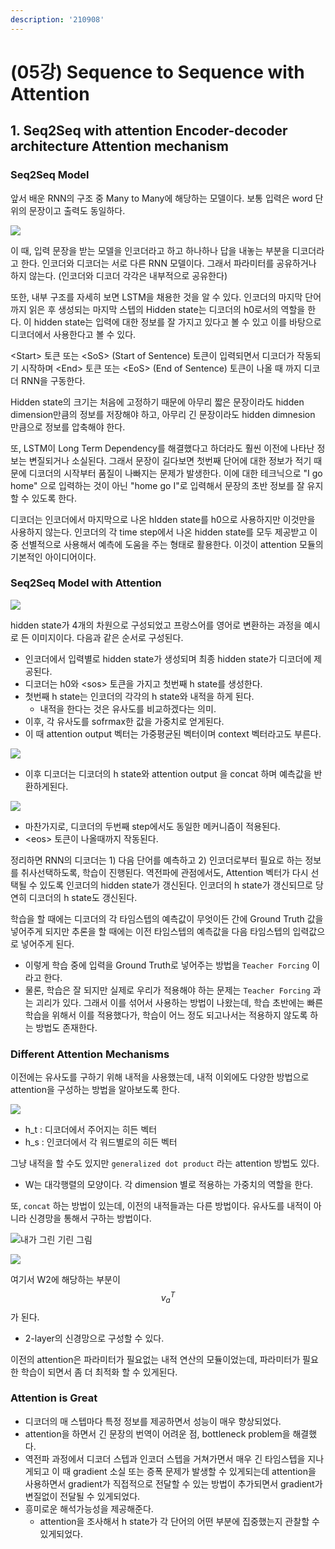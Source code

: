 ```yaml
---
description: '210908'
---
```


# \(05강\) Sequence to Sequence with Attention

## 1. Seq2Seq with attention Encoder-decoder architecture Attention mechanism

### Seq2Seq Model

앞서 배운 RNN의 구조 중 Many to Many에 해당하는 모델이다. 보통 입력은 word 단위의 문장이고 출력도 동일하다.

![](../../../.gitbook/assets/image%20%281111%29.png)

이 때, 입력 문장을 받는 모델을 인코더라고 하고 하나하나 답을 내놓는 부분을 디코더라고 한다. 인코더와 디코더는 서로 다른 RNN 모델이다. 그래서 파라미터를 공유하거나 하지 않는다. \(인코더와 디코더 각각은 내부적으로 공유한다\)

또한, 내부 구조를 자세히 보면 LSTM을 채용한 것을 알 수 있다. 인코더의 마지막 단어까지 읽은 후 생성되는 마지막 스텝의 Hidden state는 디코더의 h0로서의 역할을 한다. 이 hidden state는 입력에 대한 정보를 잘 가지고 있다고 볼 수 있고 이를 바탕으로 디코더에서 사용한다고 볼 수 있다.

&lt;Start&gt; 토큰 또는 &lt;SoS&gt; \(Start of Sentence\) 토큰이 입력되면서 디코더가 작동되기 시작하며 &lt;End&gt; 토큰 또는 &lt;EoS&gt; \(End of Sentence\) 토큰이 나올 때 까지 디코더 RNN을 구동한다. 

Hidden state의 크기는 처음에 고정하기 때문에 아무리 짧은 문장이라도 hidden dimension만큼의 정보를 저장해야 하고, 아무리 긴 문장이라도 hidden dimnesion 만큼으로 정보를 압축해야 한다.

또, LSTM이 Long Term Dependency를 해결했다고 하더라도 훨씬 이전에 나타난 정보는 변질되거나 소실된다. 그래서 문장이 길다보면 첫번째 단어에 대한 정보가 적기 때문에 디코더의 시작부터 품질이 나빠지는 문제가 발생한다. 이에 대한 테크닉으로 "I go home" 으로 입력하는 것이 아닌 "home go I"로 입력해서 문장의 초반 정보를 잘 유지할 수 있도록 한다.

디코더는 인코더에서 마지막으로 나온 hIdden state를 h0으로 사용하지만 이것만을 사용하지 않는다. 인코더의 각 time step에서 나온 hidden state를 모두 제공받고 이 중 선별적으로 사용해서 예측에 도움을 주는 형태로 활용한다. 이것이 attention 모듈의 기본적인 아이디어이다.



### Seq2Seq Model with Attention

![](../../../.gitbook/assets/image%20%281108%29.png)

hidden state가 4개의 차원으로 구성되었고 프랑스어를 영어로 변환하는 과정을 예시로 든 이미지이다. 다음과 같은 순서로 구성된다.

* 인코더에서 입력별로 hidden state가 생성되며 최종 hidden state가 디코더에 제공된다.
* 디코더는 h0와 &lt;sos&gt; 토큰을 가지고 첫번째 h state를 생성한다.
* 첫번째 h state는 인코더의 각각의 h state와 내적을 하게 된다.
  * 내적을 한다는 것은 유사도를 비교하겠다는 의미.
* 이후, 각 유사도를 sofrmax한 값을 가중치로 얻게된다.
* 이 때 attention output 벡터는 가중평균된 벡터이며 context 벡터라고도 부른다.

![](../../../.gitbook/assets/image%20%281118%29.png)

* 이후 디코더는 디코더의 h state와 attention output 을 concat 하며 예측값을 반환하게된다.

![](../../../.gitbook/assets/image%20%281107%29.png)

* 마찬가지로, 디코더의 두번째 step에서도 동일한 메커니즘이 적용된다.
* &lt;eos&gt; 토큰이 나올때까지 작동된다.

정리하면 RNN의 디코더는 1\) 다음 단어를 예측하고 2\) 인코더로부터 필요로 하는 정보를 취사선택하도록, 학습이 진행된다. 역전파에 관점에서도, Attention 벡터가 다시 선택될 수 있도록 인코더의 hidden state가 갱신된다. 인코더의 h state가 갱신되므로 당연히 디코더의 h state도 갱신된다.

학습을 할 때에는 디코더의 각 타임스텝의 예측값이 무엇이든 간에 Ground Truth 값을 넣어주게 되지만 추론을 할 때에는 이전 타임스텝의 예측값을 다음 타임스텝의 입력값으로 넣어주게 된다.

* 이렇게 학습 중에 입력을 Ground Truth로 넣어주는 방법을 `Teacher Forcing` 이라고 한다.
* 물론, 학습은 잘 되지만 실제로 우리가 적용해야 하는 문제는 `Teacher Forcing` 과는 괴리가 있다. 그래서 이를 섞어서 사용하는 방법이 나왔는데, 학습 초반에는 빠른 학습을 위해서 이를 적용했다가, 학습이 어느 정도 되고나서는 적용하지 않도록 하는 방법도 존재한다.

### Different Attention Mechanisms

이전에는 유사도를 구하기 위해 내적을 사용했는데, 내적 이외에도 다양한 방법으로 attention을 구성하는 방법을 알아보도록 한다.

![](../../../.gitbook/assets/image%20%281116%29.png)

* h\_t : 디코더에서 주어지는 히든 벡터
* h\_s : 인코더에서 각 워드별로의 히든 벡터

그냥 내적을 할 수도 있지만 `generalized dot product` 라는 attention 방법도 있다.

* W는 대각행렬의 모양이다. 각 dimension 별로 적용하는 가중치의 역할을 한다.

또, `concat` 하는 방법이 있는데, 이전의 내적들과는 다른 방법이다. 유사도를 내적이 아니라 신경망을 통해서 구하는 방법이다.

![&#xB0B4;&#xAC00; &#xADF8;&#xB9B0; &#xAE30;&#xB9B0; &#xADF8;&#xB9BC;](../../../.gitbook/assets/image%20%281115%29.png)

![](../../../.gitbook/assets/image%20%281119%29.png)

여기서 W2에 해당하는 부분이 $$ v_a^T $$가 된다.

* 2-layer의 신경망으로 구성할 수 있다.

이전의 attention은 파라미터가 필요없는 내적 연산의 모듈이었는데, 파라미터가 필요한 학습이 되면서 좀 더 최적화 할 수 있게된다.



### Attention is Great

* 디코더의 매 스텝마다 특정 정보를 제공하면서 성능이 매우 향상되었다.
* attention을 하면서 긴 문장의 번역이 어려운 점, bottleneck problem을 해결했다.
* 역전파 과정에서 디코더 스텝과 인코더 스텝을 거쳐가면서 매우 긴 타임스텝을 지나게되고 이 때 gradient 소실 또는 증폭 문제가 발생할 수 있게되는데 attention을 사용하면서 gradient가 직접적으로 전달할 수 있는 방법이 추가되면서 gradient가 변질없이 전달될 수 있게되었다.
* 흥미로운 해석가능성을 제공해준다.
  * attention을 조사해서 h state가 각 단어의 어떤 부분에 집중했는지 관찰할 수 있게되었다.









